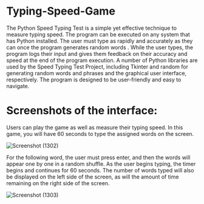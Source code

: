 # Typing-Speed-Game
The Python Speed Typing Test is a simple yet effective technique to measure typing speed. The program can be executed on any system that has Python installed. The user must type as rapidly and accurately as they can once the program generates random words . While the user types, the program logs their input and gives them feedback on their accuracy and speed at the end of the program execution.
A number of Python libraries are used by the Speed Typing Test Project, including Tkinter and random for generating random words and phrases and the graphical user interface, respectively. The program is designed to be user-friendly and easy to navigate. 

# Screenshots of the interface:
Users can play the game as well as measure their typing speed. In this game, you will have 60 seconds to type the assigned words on the screen.

![Screenshot (1302)](https://user-images.githubusercontent.com/83781242/224620718-b4587bd8-82a2-4f9a-b0a0-0d946965f8a5.png)

For the following word, the user must press enter, and then the words will appear one by one in a random shuffle. As the user begins typing, the timer begins and continues for 60 seconds. The number of words typed will also be displayed on the left side of the screen, as will the amount of time remaining on the right side of the screen.

![Screenshot (1303)](https://user-images.githubusercontent.com/83781242/224620994-9a509d97-2669-4dd8-9aba-af2eaf37fbd5.png)


